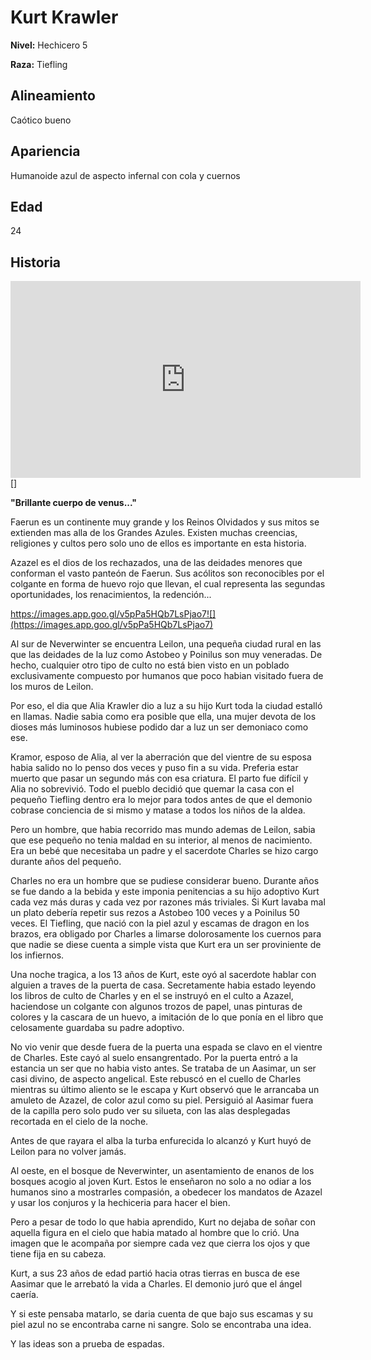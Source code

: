 # Kurt Krawler

**Nivel:** Hechicero 5

**Raza:** Tiefling

## Alineamiento
Caótico bueno

## Apariencia
Humanoide azul de aspecto infernal con cola y cuernos

## Edad
24

## Historia
<div class='w-100 text-center'><iframe width="560" height="315" src="https://www.youtube.com/embed/KFYFh8w4758" frameborder="0" allow="autoplay; encrypted-media" allowfullscreen></iframe></div>[]

**"Brillante cuerpo de venus..."**

Faerun es un continente muy grande y los Reinos Olvidados y sus mitos se extienden mas alla de los Grandes Azules. Existen muchas creencias, religiones y cultos pero solo uno de ellos es importante en esta historia.

Azazel es el dios de los rechazados, una de las deidades menores que conforman el vasto panteón de Faerun. Sus acólitos son reconocibles por el colgante en forma de huevo rojo que llevan, el cual representa las segundas oportunidades, los renacimientos, la redención...

https://images.app.goo.gl/v5pPa5HQb7LsPjao7![](https://images.app.goo.gl/v5pPa5HQb7LsPjao7)

Al sur de Neverwinter se encuentra Leilon, una pequeña ciudad rural en las que las deidades de la luz como Astobeo y Poinilus son muy veneradas. De hecho, cualquier otro tipo de culto no está bien visto en un poblado exclusivamente compuesto por humanos que poco habian visitado fuera de los muros de Leilon.

Por eso, el dia que Alia Krawler dio a luz a su hijo Kurt toda la ciudad estalló en llamas. Nadie sabia como era posible que ella, una mujer devota de los dioses más luminosos hubiese podido dar a luz un ser demoniaco como ese.

Kramor, esposo de Alia, al ver la aberración que del vientre de su esposa habia salido no lo penso dos veces y puso fin a su vida. Preferia estar muerto que pasar un segundo más con esa criatura. El parto fue difícil y Alia no sobrevivió. Todo el pueblo decidió que quemar la casa con el pequeño Tiefling dentro era lo mejor para todos antes de que el demonio cobrase conciencia de si mismo y matase a todos los niños de la aldea. 

Pero un hombre, que habia recorrido mas mundo ademas de Leilon, sabia que ese pequeño no tenia maldad en su interior, al menos de nacimiento. Era un bebé que necesitaba un padre y el sacerdote Charles se hizo cargo durante años del pequeño.

Charles no era un hombre que se pudiese considerar bueno. Durante años se fue dando a la bebida y este imponia penitencias a su hijo adoptivo Kurt cada vez más duras y cada vez por razones más triviales. Si Kurt lavaba mal un plato debería repetir sus rezos a Astobeo 100 veces y a Poinilus 50 veces. El Tiefling, que nació con la piel azul y escamas de dragon en los brazos, era obligado por Charles a limarse dolorosamente los cuernos para que nadie se diese cuenta a simple vista que Kurt era un ser proviniente de los infiernos.

Una noche tragica, a los 13 años de Kurt, este oyó al sacerdote hablar con alguien a traves de la puerta de casa. Secretamente habia estado leyendo los libros de culto de Charles y en el se instruyó en el culto a Azazel, haciendose un colgante con algunos trozos de papel, unas pinturas de colores y la cascara de un huevo, a imitación de lo que ponía en el libro que celosamente guardaba su padre adoptivo.

No vio venir que desde fuera de la puerta una espada se clavo en el vientre de Charles. Este cayó al suelo ensangrentado. Por la puerta entró a la estancia un ser que no habia visto antes. Se trataba de un Aasimar, un ser casi divino, de aspecto angelical. Este rebuscó en el cuello de Charles mientras su último aliento se le escapa y Kurt observó que le arrancaba un amuleto de Azazel, de color azul como su piel. Persiguió al Aasimar fuera de la capilla pero solo pudo ver su silueta, con las alas desplegadas recortada en el cielo de la noche.

Antes de que rayara el alba la turba enfurecida lo alcanzó y Kurt huyó de Leilon para no volver jamás.

Al oeste, en el bosque de Neverwinter, un asentamiento de enanos de los bosques acogio al joven Kurt. Estos le enseñaron no solo a no odiar a los humanos sino a mostrarles compasión, a obedecer los mandatos de Azazel y usar los conjuros y la hechiceria para hacer el bien. 

Pero a pesar de todo lo que habia aprendido, Kurt no dejaba de soñar con aquella figura en el cielo que habia matado al hombre que lo crió. Una imagen que le acompaña por siempre cada vez que cierra los ojos y que tiene fija en su cabeza. 

Kurt, a sus 23 años de edad partió hacia otras tierras en busca de ese Aasimar que le arrebató la vida a Charles. El demonio juró que el ángel caería.

Y si este pensaba matarlo, se daria cuenta de que bajo sus escamas y su piel azul no se encontraba carne ni sangre. Solo se encontraba una idea.

Y las ideas son a prueba de espadas.

